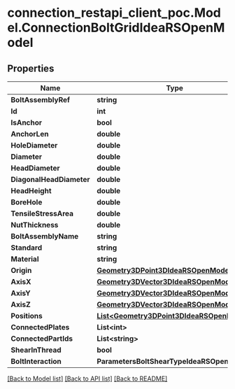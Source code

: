 # connection_restapi_client_poc.Model.ConnectionBoltGridIdeaRSOpenModel

## Properties

Name | Type | Description | Notes
------------ | ------------- | ------------- | -------------
**BoltAssemblyRef** | **string** |  | [optional] 
**Id** | **int** |  | [optional] 
**IsAnchor** | **bool** |  | [optional] 
**AnchorLen** | **double** |  | [optional] 
**HoleDiameter** | **double** |  | [optional] 
**Diameter** | **double** |  | [optional] 
**HeadDiameter** | **double** |  | [optional] 
**DiagonalHeadDiameter** | **double** |  | [optional] 
**HeadHeight** | **double** |  | [optional] 
**BoreHole** | **double** |  | [optional] 
**TensileStressArea** | **double** |  | [optional] 
**NutThickness** | **double** |  | [optional] 
**BoltAssemblyName** | **string** |  | [optional] 
**Standard** | **string** |  | [optional] 
**Material** | **string** |  | [optional] 
**Origin** | [**Geometry3DPoint3DIdeaRSOpenModel**](Geometry3DPoint3DIdeaRSOpenModel.md) |  | [optional] 
**AxisX** | [**Geometry3DVector3DIdeaRSOpenModel**](Geometry3DVector3DIdeaRSOpenModel.md) |  | [optional] 
**AxisY** | [**Geometry3DVector3DIdeaRSOpenModel**](Geometry3DVector3DIdeaRSOpenModel.md) |  | [optional] 
**AxisZ** | [**Geometry3DVector3DIdeaRSOpenModel**](Geometry3DVector3DIdeaRSOpenModel.md) |  | [optional] 
**Positions** | [**List&lt;Geometry3DPoint3DIdeaRSOpenModel&gt;**](Geometry3DPoint3DIdeaRSOpenModel.md) |  | [optional] 
**ConnectedPlates** | **List&lt;int&gt;** |  | [optional] 
**ConnectedPartIds** | **List&lt;string&gt;** |  | [optional] 
**ShearInThread** | **bool** |  | [optional] 
**BoltInteraction** | **ParametersBoltShearTypeIdeaRSOpenModel** |  | [optional] 

[[Back to Model list]](../README.md#documentation-for-models) [[Back to API list]](../README.md#documentation-for-api-endpoints) [[Back to README]](../README.md)

